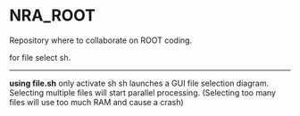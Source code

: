 # NRA_ROOT
Repository where to collaborate on ROOT coding.

for file select sh.
***
**using file.sh**
only activate sh
sh launches a GUI file selection diagram.
Selecting multiple files will start parallel processing.
(Selecting too many files will use too much RAM and cause a crash)
